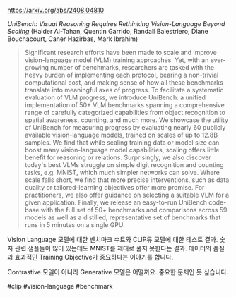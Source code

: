 https://arxiv.org/abs/2408.04810

*UniBench: Visual Reasoning Requires Rethinking Vision-Language Beyond Scaling* (Haider Al-Tahan, Quentin Garrido, Randall Balestriero, Diane Bouchacourt, Caner Hazirbas, Mark Ibrahim)

> Significant research efforts have been made to scale and improve vision-language model (VLM) training approaches. Yet, with an ever-growing number of benchmarks, researchers are tasked with the heavy burden of implementing each protocol, bearing a non-trivial computational cost, and making sense of how all these benchmarks translate into meaningful axes of progress. To facilitate a systematic evaluation of VLM progress, we introduce UniBench: a unified implementation of 50+ VLM benchmarks spanning a comprehensive range of carefully categorized capabilities from object recognition to spatial awareness, counting, and much more. We showcase the utility of UniBench for measuring progress by evaluating nearly 60 publicly available vision-language models, trained on scales of up to 12.8B samples. We find that while scaling training data or model size can boost many vision-language model capabilities, scaling offers little benefit for reasoning or relations. Surprisingly, we also discover today's best VLMs struggle on simple digit recognition and counting tasks, e.g. MNIST, which much simpler networks can solve. Where scale falls short, we find that more precise interventions, such as data quality or tailored-learning objectives offer more promise. For practitioners, we also offer guidance on selecting a suitable VLM for a given application. Finally, we release an easy-to-run UniBench code-base with the full set of 50+ benchmarks and comparisons across 59 models as well as a distilled, representative set of benchmarks that runs in 5 minutes on a single GPU.

Vision Language 모델에 대한 벤치마크 수트와 CLIP류 모델에 대한 테스트 결과. 숫자 관련 샘플들이 많이 있는데도 MNIST를 제대로 풀지 못한다는 결과. 데이터의 품질과 효과적인 Training Objective가 중요하다는 이야기를 합니다.

Contrastive 모델이 아니라 Generative 모델은 어떨까요. 중요한 문제인 듯 싶습니다.

#clip #vision-language #benchmark 